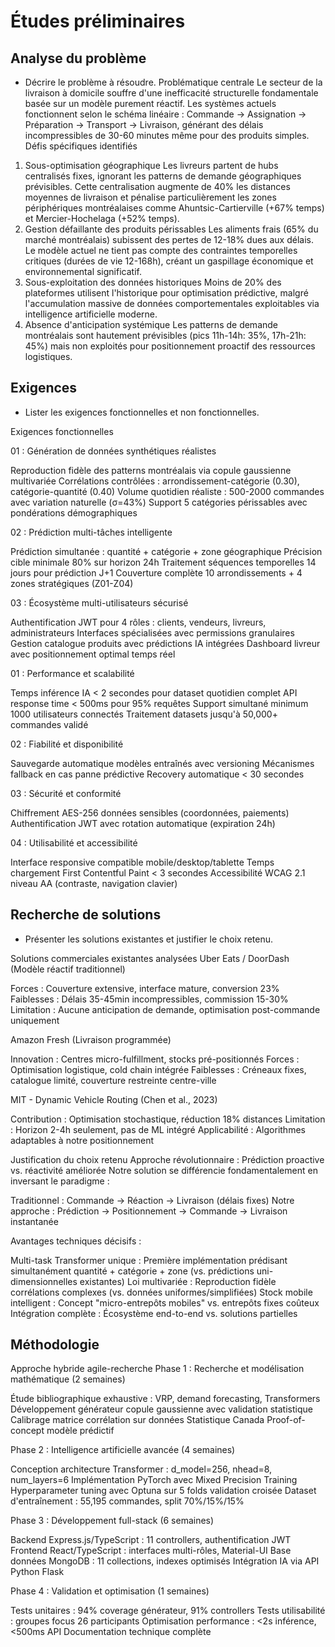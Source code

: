 # Études préliminaires

## Analyse du problème

- Décrire le problème à résoudre.
Problématique centrale
Le secteur de la livraison à domicile souffre d'une inefficacité structurelle fondamentale basée sur un modèle purement réactif. Les systèmes actuels fonctionnent selon le schéma linéaire : Commande → Assignation → Préparation → Transport → Livraison, générant des délais incompressibles de 30-60 minutes même pour des produits simples.
Défis spécifiques identifiés
1. Sous-optimisation géographique
Les livreurs partent de hubs centralisés fixes, ignorant les patterns de demande géographiques prévisibles. Cette centralisation augmente de 40% les distances moyennes de livraison et pénalise particulièrement les zones périphériques montréalaises comme Ahuntsic-Cartierville (+67% temps) et Mercier-Hochelaga (+52% temps).
2. Gestion défaillante des produits périssables
Les aliments frais (65% du marché montréalais) subissent des pertes de 12-18% dues aux délais. Le modèle actuel ne tient pas compte des contraintes temporelles critiques (durées de vie 12-168h), créant un gaspillage économique et environnemental significatif.
3. Sous-exploitation des données historiques
Moins de 20% des plateformes utilisent l'historique pour optimisation prédictive, malgré l'accumulation massive de données comportementales exploitables via intelligence artificielle moderne.
4. Absence d'anticipation systémique
Les patterns de demande montréalais sont hautement prévisibles (pics 11h-14h: 35%, 17h-21h: 45%) mais non exploités pour positionnement proactif des ressources logistiques.

## Exigences

- Lister les exigences fonctionnelles et non fonctionnelles.

Exigences fonctionnelles

01 : Génération de données synthétiques réalistes

Reproduction fidèle des patterns montréalais via copule gaussienne multivariée
Corrélations contrôlées : arrondissement-catégorie (0.30), catégorie-quantité (0.40)
Volume quotidien réaliste : 500-2000 commandes avec variation naturelle (σ=43%)
Support 5 catégories périssables avec pondérations démographiques

02 : Prédiction multi-tâches intelligente

Prédiction simultanée : quantité + catégorie + zone géographique
Précision cible minimale 80% sur horizon 24h
Traitement séquences temporelles 14 jours pour prédiction J+1
Couverture complète 10 arrondissements + 4 zones stratégiques (Z01-Z04)

03 : Écosystème multi-utilisateurs sécurisé

Authentification JWT pour 4 rôles : clients, vendeurs, livreurs, administrateurs
Interfaces spécialisées avec permissions granulaires
Gestion catalogue produits avec prédictions IA intégrées
Dashboard livreur avec positionnement optimal temps réel


01 : Performance et scalabilité

Temps inférence IA < 2 secondes pour dataset quotidien complet
API response time < 500ms pour 95% requêtes
Support simultané minimum 1000 utilisateurs connectés
Traitement datasets jusqu'à 50,000+ commandes validé

02 : Fiabilité et disponibilité

Sauvegarde automatique modèles entraînés avec versioning
Mécanismes fallback en cas panne prédictive
Recovery automatique < 30 secondes

03 : Sécurité et conformité

Chiffrement AES-256 données sensibles (coordonnées, paiements)
Authentification JWT avec rotation automatique (expiration 24h)

04 : Utilisabilité et accessibilité

Interface responsive compatible mobile/desktop/tablette
Temps chargement First Contentful Paint < 3 secondes
Accessibilité WCAG 2.1 niveau AA (contraste, navigation clavier)

## Recherche de solutions

- Présenter les solutions existantes et justifier le choix retenu.

Solutions commerciales existantes analysées
Uber Eats / DoorDash (Modèle réactif traditionnel)

Forces : Couverture extensive, interface mature, conversion 23%
Faiblesses : Délais 35-45min incompressibles, commission 15-30%
Limitation : Aucune anticipation de demande, optimisation post-commande uniquement

Amazon Fresh (Livraison programmée)

Innovation : Centres micro-fulfillment, stocks pré-positionnés
Forces : Optimisation logistique, cold chain intégrée
Faiblesses : Créneaux fixes, catalogue limité, couverture restreinte centre-ville

MIT - Dynamic Vehicle Routing (Chen et al., 2023)

Contribution : Optimisation stochastique, réduction 18% distances
Limitation : Horizon 2-4h seulement, pas de ML intégré
Applicabilité : Algorithmes adaptables à notre positionnement

Justification du choix retenu
Approche révolutionnaire : Prédiction proactive vs. réactivité améliorée
Notre solution se différencie fondamentalement en inversant le paradigme :

Traditionnel : Commande → Réaction → Livraison (délais fixes)
Notre approche : Prédiction → Positionnement → Commande → Livraison instantanée

Avantages techniques décisifs :

Multi-task Transformer unique : Première implémentation prédisant simultanément quantité + catégorie + zone (vs. prédictions uni-dimensionnelles existantes)
Loi multivariée : Reproduction fidèle corrélations complexes (vs. données uniformes/simplifiées)
Stock mobile intelligent : Concept "micro-entrepôts mobiles" vs. entrepôts fixes coûteux
Intégration complète : Écosystème end-to-end vs. solutions partielles

## Méthodologie

Approche hybride agile-recherche
Phase 1 : Recherche et modélisation mathématique (2 semaines)

Étude bibliographique exhaustive : VRP, demand forecasting, Transformers
Développement générateur copule gaussienne avec validation statistique
Calibrage matrice corrélation sur données Statistique Canada
Proof-of-concept modèle prédictif 

Phase 2 : Intelligence artificielle avancée (4 semaines)

Conception architecture Transformer : d_model=256, nhead=8, num_layers=6
Implémentation PyTorch avec Mixed Precision Training
Hyperparameter tuning avec Optuna sur 5 folds validation croisée
Dataset d'entraînement : 55,195 commandes, split 70%/15%/15%

Phase 3 : Développement full-stack (6 semaines)

Backend Express.js/TypeScript : 11 controllers, authentification JWT
Frontend React/TypeScript : interfaces multi-rôles, Material-UI
Base données MongoDB : 11 collections, indexes optimisés
Intégration IA via API Python Flask

Phase 4 : Validation et optimisation (1 semaines)

Tests unitaires : 94% coverage générateur, 91% controllers
Tests utilisabilité : groupes focus 26 participants
Optimisation performance : <2s inférence, <500ms API
Documentation technique complète